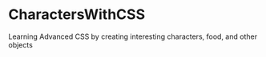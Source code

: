 # CharactersWithCSS
 Learning Advanced CSS by creating interesting characters, food, and other objects
